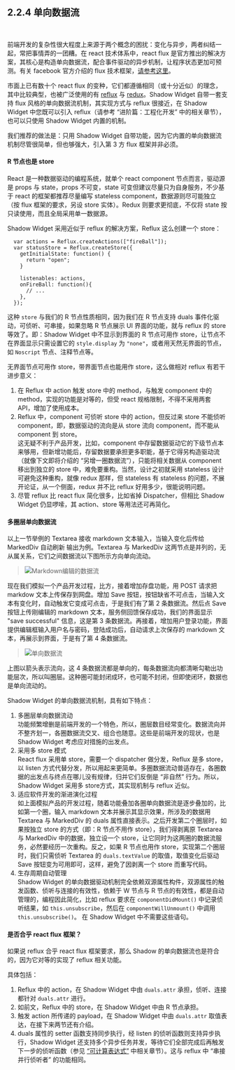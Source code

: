 2.2.4 单向数据流
-------------------

&nbsp;

前端开发的复杂性很大程度上来源于两个概念的困扰：变化与异步，两者纠结一起，常把事情弄的一团糟。在 react 技术体系中，react flux 是官方推出的解决方案，其核心是构造单向数据流，配合事件驱动的异步机制，让程序状态更加可预测。有关 facebook 官方介绍的 flux 技术框架，<a target="_blank" href="http://facebook.github.io/flux/docs/overview.html">请参考这里</a>。

市面上已有数十个 react flux 的变种，它们都遵循相同（或十分近似）的理念，其中比较典型，也被广泛使用的有 <a target="_blank" href="https://github.com/reflux/refluxjs">reflux</a> 与 <a target="_blank" href="https://github.com/reactjs/redux">redux</a>。Shadow Widget 自带一套支持 flux 风格的单向数据流机制，其实现方式与 reflux 很接近，在 Shadow Widget 中您既可以引入 reflux（请参考 “进阶篇：工程化开发” 中的相关章节），也可以只使用 Shadow Widget 内置的机制。

我们推荐的做法是：只用 Shadow Widget 自带功能，因为它内置的单向数据流机制尽管很简单，但也够强大，引入第 3 方 flux 框架并非必须。

#### R 节点也是 store

React 是一种数据驱动的编程系统，就单个 react component 节点而言，驱动源是 props 与 state，props 不可变，state 可变但建议尽量只为自身服务，不少基于 react 的框架都推荐尽量编写 stateless component，数据源则尽可能独立（按 flux 框架的要求，另设 store 实体）。Redux 则要求更彻底，不仅将 state 按只读使用，而且全局采用单一数据源。

Shadow Widget 采用近似于 reflux 的解决方案，Reflux 这么创建一个 store：

```
  var actions = Reflux.createActions(["fireBall"]);
  var statusStore = Reflux.createStore({
    getInitialState: function() {
      return "open";
    }

    listenables: actions,
    onFireBall: function(){
      // ...
    },
  });
```

这种 `store` 与我们的 R 节点性质相同，因为我们在 R 节点支持 duals 事件化驱动，可侦听、可串接，如果忽略 R 节点展示 UI 界面的功能，就与 reflux 的 store 等效了。即：Shadow Widget 中不显示到界面的 R 节点可用作 store，让节点不在界面显示只需设置它的 `style.display` 为 `"none"`，或者用天然无界面的节点，如 `Noscript` 节点、注释节点等。

无界面节点可用作 store，带界面节点也能用作 store，这么做相对 reflux 有若干进步意义：

1. 在 Reflux 中 action 触发 store 中的 method，与触发 component 中的 method，实现的功能是对等的，但受 react 规格限制，不得不采用两套 API，增加了使用成本。
2. Reflux 中，component 可侦听 store 中的 action，但反过来 store 不能侦听 component，即，数据驱动的流向是从 store 流向 component，而不能从 component 到 store。   
这无疑不利于产品开发，比如，component 中存留数据驱动它的下级节点本来够用，但新增功能后，存留数据要承担更多职能，基于它得另构造驱动流（就像下文即将介绍的 “另增一圈数据流”），只能将相关数据从 component 移出到独立的 store 中，难免要重构。当然，设计之初就采用 stateless 设计可避免这种重构，就像 redux 那样，但 stateless 有 stateless 的问题，不展开论证，从一个侧面，redux 并不比 reflux 好用多少，很能说明问题。
3. 尽管 reflux 比 react flux 简化很多，比如省掉 Dispatcher，但相比 Shadow Widget 仍显啰嗦，其 action、store 等用法还可再简化。

#### 多圈层单向数据流

以上一节举例的 Textarea 接收 markdown 文本输入，当输入变化后传给 MarkedDiv 自动刷新 输出为例。Textarea 与 MarkedDiv 这两节点是并列的，无从属关系，它们之间数据流以下图所示方向单向流动。

> ![Markdown编辑的数据流](md/res/markdown_flow.png)

现在我们模拟一个产品开发过程，比方，接着增加存盘功能，用 POST 请求把 markdow 文本上传保存到网盘。增加 Save 按钮，按钮缺省不可点击，当输入文本有变化时，自动触发它变成可点击，于是我们有了第 2 条数据流。然后点 Save 按钮上传刚编辑的 markdown 文本，服务侧回馈保存成功，我们的界面显示 "save successful" 信息，这是第 3 条数据流。再接着，增加用户登录功能，界面提供编辑框输入用户名与密码，登陆成功后，自动请求上次保存的 markdown 文本，再展示到界面，于是有了第 4 条数据流。 

> ![单向数据流](md/res/markdown_flow2.png)

上图以箭头表示流向，这 4 条数据流都是单向的，每条数据流向都清晰勾勒出功能层次，所以叫圈层。这种圈可能封闭成环，也可能不封闭，但即使闭环，数据也是单向流动的。

Shadow Widget 的单向数据流机制，具有如下特点：
1. 多圈层单向数据流动   
功能频繁增删是前端开发的一个特色，所以，圈层数目经常变化。数据流向并不整齐划一，各圈数据流交叉、组合也随意。这些是前端开发的现状，也是 Shadow Widget 考虑应对措施的出发点。
2. 采用多 store 模式   
React flux 采用单 store，需要一个 dispatcher 做分发，Reflux 是多 store，以 listen 方式代替分发，所以用起来更简单。多圈数据流动普适存在，各圈数据的出发点与终点在哪儿没有规律，归并它们反倒是 “非自然” 行为。所以，Shadow Widget 采用多 store方式，其实现机制与 reflux 近似。
3. 适应软件开发的渐进演化过程   
如上面模拟产品的开发过程，随着功能叠加各圈单向数据流是逐步叠加的，比如第一个圈，输入 markdown 文本并展示其显示效果，所涉及的数据用 Textarea 与 MarkedDiv 的 duals 属性直接表示。之后开发第二个圈层时，如果按独立 store 的方式（即：R 节点不用作 store），我们得剥离原 Textarea 与 MarkedDiv 中的数据，独立设一个 store，让它同时为这两圈的数据流服务，必然要经历一次重构。反之，如果 R 节点也用作 store，实现第二个圈层时，我们只需侦听 Textarea 的 `duals.textValue` 的取值，取值变化后驱动 Save 按钮变为可用即可，这样，避免了因剥离一个 store 而重写代码。
4. 生存周期自动管理   
Shadow Widget 的单向数据驱动机制完全依赖双源属性构件，双源属性的触发函数、侦听与连接的有效性，依赖于 W 节点与 R 节点的有效性，都是自动管理的，编程因此简化，比如 reflux 要求在 `componentDidMount()` 中记录侦听结果，如 `this.unsubscribe`，然后在 `componentWillUnmount()` 中调用 `this.unsubscribe()`。 在 Shadow Widget 中不需要这些语句。

#### 是否合乎 react flux 框架？

如果说 reflux 合乎 react flux 框架要求，那么 Shadow 的单向数据流也是符合的，因为它对等的实现了 reflux 相关功能。

具体包括：

1. Reflux 中的 action，在 Shadow Widget 中由 `duals.attr` 承担，侦听、连接都针对 `duals.attr` 进行。
2. 如前文，Reflux 中的 store，在 Shadow Widget 中由 R 节点承担。
3. 触发 action 所传递的 payload，在 Shadow Widget 中由 `duals.attr` 取值表达，在接下来两节还有介绍。
4. duals 属性的 setter 函数支持同步执行，经 listen 的侦听函数则支持异步执行，Shadow Widget 还支持多个异步任务并发，等待它们全部完成后再触发下一步的侦听函数（参见 [“可计算表达式”](#2.5.) 中相关章节）。这与 reflux 中 “串接并行侦听者” 的功能相同。

&nbsp;
